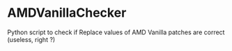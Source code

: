 # AMDVanillaChecker
Python script to check if Replace values of AMD Vanilla patches are correct (useless, right ?)
